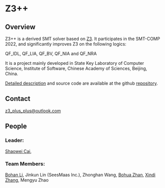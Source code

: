 # **Z3++**

## Overview

Z3++ is a derived SMT solver based on [Z3](https://github.com/Z3Prover/z3). It participates in the SMT-COMP 2022, and significantly improves Z3 on the following logics:

QF_IDL, QF_LIA, QF_BV, QF_NIA and QF_NRA

It is a project mainly developed in State Key Laboratory of Computer Science, Institute of Software, Chinese Academy of Sciences, Beijing, China.

[Detailed description](https://github.com/z3-plus-plus/z3-plus-plus.github.io/blob/main/Z3%2B%2B_at_SMT_COMP_2022.pdf) and source code are available at the github [repository]().

## Contact

z3_plus_plus@outlook.com
## People
### Leader:
[Shaowei Cai](http://lcs.ios.ac.cn/~caisw/),

### Team Members:
[Bohan Li](https://douglaslee001.github.io/),
Jinkun Lin (SeesMaas Inc.),
Zhonghan Wang,
[Bohua Zhan](https://lcs.ios.ac.cn/~bzhan/),
[Xindi Zhang](https://dezhangxd.github.io/),
Mengyu Zhao

